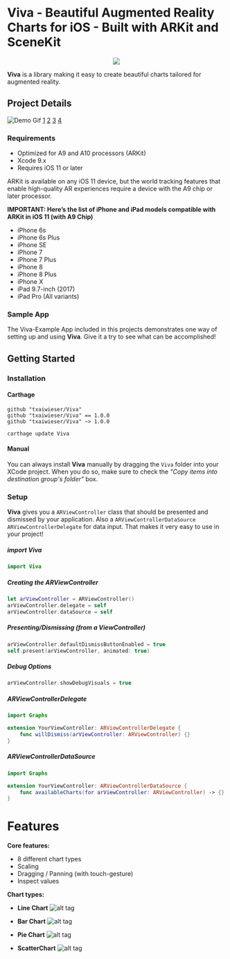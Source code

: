 # Viva - Beautiful Augmented Reality Charts for iOS - Built with ARKit and SceneKit

<p align="center"><img src="https://raw.github.com/txaiwieser/Viva/master/screenshots/viva_banner.png"/></p>  

**Viva** is a library making it easy to create beautiful charts tailored for augmented reality. 


## Project Details

![Demo Gif](https://raw.github.com/txaiwieser/Viva/master/screenshots/viva_showcase_00.gif)
[1](https://raw.github.com/txaiwieser/Viva/master/screenshots/viva_showcase_01.png)
[2](https://raw.github.com/txaiwieser/Viva/master/screenshots/viva_showcase_02.png)
[3](https://raw.github.com/txaiwieser/Viva/master/screenshots/viva_showcase_03.png)
[4](https://raw.github.com/txaiwieser/Viva/master/screenshots/viva_showcase_04.png)

### Requirements
- Optimized for A9 and A10 processors (ARKit)
- Xcode 9.x
- Requires iOS 11 or later

ARKit is available on any iOS 11 device, but the world tracking features that enable high-quality AR experiences require a device with the A9 chip or later processor.

**IMPORTANT: Here’s the list of iPhone and iPad models compatible with ARKit in iOS 11 (with A9 Chip)**

* iPhone 6s
* iPhone 6s Plus
* iPhone SE
* iPhone 7
* iPhone 7 Plus
* iPhone 8
* iPhone 8 Plus
* iPhone X
* iPad 9.7-inch (2017)
* iPad Pro (All variants)


### Sample App
The Viva-Example App included in this projects demonstrates one way of setting up and using **Viva**. Give it a try to see what can be accomplished! 

## Getting Started

### Installation

#### Carthage

```carthage
github "txaiwieser/Viva"
github "txaiwieser/Viva" == 1.0.0
github "txaiwieser/Viva" ~> 1.0.0
```
`carthage update Viva`

#### Manual
You can always install **Viva** manually by dragging the `Viva` folder into your XCode project. When you do so, make sure to check the *"Copy items into destination group's folder"* box.

### Setup
**Viva** gives you a `ARViewController` class that should be presented and dismissed by your application. Also a `ARViewControllerDataSource` `ARViewControllerDelegate` for data input. That makes it very easy to use in your project!


##### import Viva
```swift
import Viva
```

##### Creating the ARViewController
```swift
let arViewController = ARViewController()
arViewController.delegate = self
arViewController.dataSource = self
```

##### Presenting/Dismissing (from a ViewController)
```swift
arViewController.defaultDismissButtonEnabled = true
self.present(arViewController, animated: true)
```

##### Debug Options
```swift
arViewController.showDebugVisuals = true
```

##### ARViewControllerDelegate
```swift
import Graphs

extension YourViewController: ARViewControllerDelegate {
    func willDismiss(arViewController: ARViewController) {}
}
```

##### ARViewControllerDataSource
```swift
import Graphs

extension YourViewController: ARViewControllerDataSource {
    func availableCharts(for arViewController: ARViewController) -> {}
}
```

Features
=======

**Core features:**
 - 8 different chart types
 - Scaling
 - Dragging / Panning (with touch-gesture)
 - Inspect values
 
**Chart types:**

 - **Line Chart**
![alt tag](https://raw.github.com/txaiwieser/Viva/master/screenshots/charttype_example_linechart.png)

 - **Bar Chart**
![alt tag](https://raw.github.com/txaiwieser/Viva/master/screenshots/charttype_example_barchart.png)

 - **Pie Chart**
![alt tag](https://raw.github.com/txaiwieser/Viva/master/screenshots/charttype_example_piechart.png)

 - **ScatterChart**
![alt tag](https://raw.github.com/txaiwieser/Viva/master/screenshots/charttype_example_scatterchart.png)
